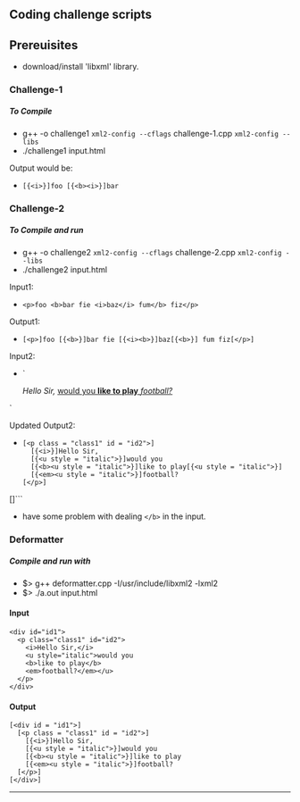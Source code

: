 ## Coding challenge scripts ##

## Prereuisites ##
- download/install 'libxml' library.

### Challenge-1 ###

##### To Compile #####

- g++ -o challenge1 `xml2-config --cflags` challenge-1.cpp `xml2-config --libs`
- ./challenge1 input.html

Output would be:
- `[{<i>}]foo [{<b><i>}]bar`

### Challenge-2 ###

##### To Compile and run #####
- g++ -o challenge2 `xml2-config --cflags` challenge-2.cpp `xml2-config --libs`
- ./challenge2 input.html

Input1:
- `<p>foo <b>bar fie <i>baz</i> fum</b> fiz</p>` <!--taken from https://github.com/unhammer/apertium/blob/3f80f35503656f70db2386c0b5316d502282a689/blank_notes.org -->

Output1:
- `[<p>]foo [{<b>}]bar fie [{<i><b>}]baz[{<b>}] fum fiz[</p>]`

Input2:
- `<div id="id1">
  <p class="class1" id="id2">
    <i>Hello Sir,</i>
    <u style="italic">would you 
    <b>like to play</b>
    <em>football?</em></u>
  </p>
</div>`

Updated Output2:
- ```[<div id = "id1">]
  [<p class = "class1" id = "id2">]
    [{<i>}]Hello Sir,
    [{<u style = "italic">}]would you 
    [{<b><u style = "italic">}]like to play[{<u style = "italic">}]
    [{<em><u style = "italic">}]football?
  [</p>]
[</div>]```

- have some problem with dealing `</b>` in the input. 

### Deformatter ###

##### Compile and run with #####
- $> g++ deformatter.cpp -I/usr/include/libxml2 -lxml2
- $> ./a.out input.html

#### Input ####
```
<div id="id1">
  <p class="class1" id="id2">
    <i>Hello Sir,</i>
    <u style="italic">would you
    <b>like to play</b>
    <em>football?</em></u>
  </p>
</div>
```

#### Output ####
```
[<div id = "id1">]
  [<p class = "class1" id = "id2">]
    [{<i>}]Hello Sir,
    [{<u style = "italic">}]would you
    [{<b><u style = "italic">}]like to play
    [{<em><u style = "italic">}]football?
  [</p>]
[</div>]
```

------